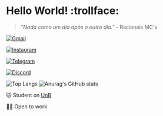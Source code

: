 # Hello World! :trollface:
> _"Nada como um dia após o outro dia."_ - Racionais MC's

<a href="mailto:garaujodeoliveira1@gmail.com" target="_blank">![Gmail](https://img.shields.io/badge/Gmail-D14836?style=flat&logo=gmail&logoColor=white)</a>

<a href="https://instagram.com/guilherme.araujo.23" target="_blank">![Instagram](https://img.shields.io/badge/Instagram-%23E4405F.svg?style=flat&logo=Instagram&logoColor=white)</a>

<a href="https://t.me/guilhermea23" target="_blank">![Telegram](https://img.shields.io/badge/Telegram-2CA5E0?style=flat&logo=telegram&logoColor=white)</a>

<a href="https://discord.gg/Q3djDw4V">![Discord](https://img.shields.io/discord/781351444120338472?style=social&logo=discord&logoColor=000000&label=discord&labelColor=000000&color=FFFFFF&cacheSeconds=2000&link=https%3A%2F%2Fdiscord.gg%2FQ3djDw4V)</a>

![Top Langs](https://github-readme-stats.vercel.app/api/top-langs/?username=guilhermea23&theme=dark)
![Anurag's GitHub stats](https://github-readme-stats.vercel.app/api?username=guilhermea23&theme=dark)

:cat: Student on [UnB](https://unb.br)

:man_office_worker: Open to work

